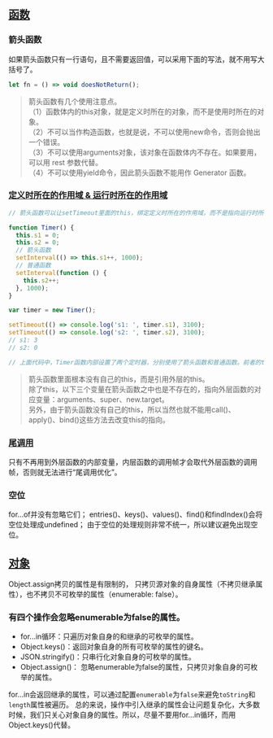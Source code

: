 
## [函数](http://es6.ruanyifeng.com/#docs/function)
### 箭头函数
如果箭头函数只有一行语句，且不需要返回值，可以采用下面的写法，就不用写大括号了。
```js
let fn = () => void doesNotReturn();
```

> 箭头函数有几个使用注意点。  
（1）函数体内的this对象，就是定义时所在的对象，而不是使用时所在的对象。  
（2）不可以当作构造函数，也就是说，不可以使用new命令，否则会抛出一个错误。  
（3）不可以使用arguments对象，该对象在函数体内不存在。如果要用，可以用 rest 参数代替。  
（4）不可以使用yield命令，因此箭头函数不能用作 Generator 函数。  

### [定义时所在的作用域 & 运行时所在的作用域](http://es6.ruanyifeng.com/#docs/function#使用注意点)
```js
// 箭头函数可以让setTimeout里面的this，绑定定义时所在的作用域，而不是指向运行时所在的作用域。下面是另一个例子。

function Timer() {
  this.s1 = 0;
  this.s2 = 0;
  // 箭头函数
  setInterval(() => this.s1++, 1000);
  // 普通函数
  setInterval(function () {
    this.s2++;
  }, 1000);
}

var timer = new Timer();

setTimeout(() => console.log('s1: ', timer.s1), 3100);
setTimeout(() => console.log('s2: ', timer.s2), 3100);
// s1: 3
// s2: 0

// 上面代码中，Timer函数内部设置了两个定时器，分别使用了箭头函数和普通函数。前者的this绑定定义时所在的作用域（即Timer函数），后者的this指向运行时所在的作用域（即全局对象）。所以，3100 毫秒之后，timer.s1被更新了 3 次，而timer.s2一次都没更新。
```

> 箭头函数里面根本没有自己的this，而是引用外层的this。  
> 除了this，以下三个变量在箭头函数之中也是不存在的，指向外层函数的对应变量：arguments、super、new.target。  
> 另外，由于箭头函数没有自己的this，所以当然也就不能用call()、apply()、bind()这些方法去改变this的指向。

### [尾调用](http://es6.ruanyifeng.com/#docs/function#尾调用优化)
只有不再用到外层函数的内部变量，内层函数的调用帧才会取代外层函数的调用帧，否则就无法进行“尾调用优化”。


### 空位
for...of并没有忽略它们；
entries()、keys()、values()、find()和findIndex()会将空位处理成undefined；
由于空位的处理规则非常不统一，所以建议避免出现空位。


## [对象](http://es6.ruanyifeng.com/#docs/object)

Object.assign拷贝的属性是有限制的，
只拷贝源对象的自身属性（不拷贝继承属性），也不拷贝不可枚举的属性（enumerable: false）。

### 有四个操作会忽略enumerable为false的属性。
- for...in循环：只遍历对象自身的和继承的可枚举的属性。
- Object.keys()：返回对象自身的所有可枚举的属性的键名。
- JSON.stringify()：只串行化对象自身的可枚举的属性。
- Object.assign()： 忽略enumerable为false的属性，只拷贝对象自身的可枚举的属性。

for...in会返回继承的属性，可以通过配置`enumerable`为`false`来避免`toString`和`length`属性被遍历。
总的来说，操作中引入继承的属性会让问题复杂化，大多数时候，我们只关心对象自身的属性。所以，尽量不要用for...in循环，而用Object.keys()代替。

